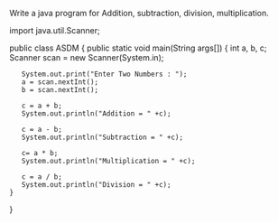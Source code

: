 Write a java program for Addition, subtraction, division, multiplication.








import java.util.Scanner;
		 
public class ASDM
{
    public static void main(String args[])
    {
       int a, b, c;
       Scanner scan = new Scanner(System.in);
	   
       System.out.print("Enter Two Numbers : ");
       a = scan.nextInt();
       b = scan.nextInt();
	   
       c = a + b;
       System.out.println("Addition = " +c);
	   
       c = a - b;
       System.out.println("Subtraction = " +c);
	   
       c= a * b;
       System.out.println("Multiplication = " +c);
	   
       c = a / b;
       System.out.println("Division = " +c);
    }
}

